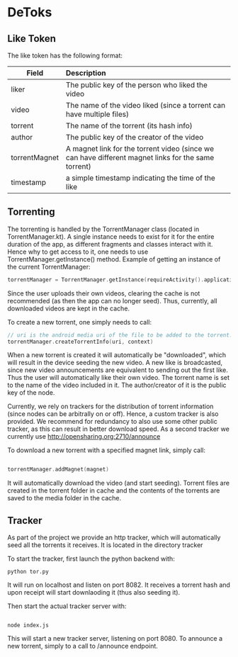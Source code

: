 # DeToks

## Like Token

The like token has the following format:

| Field     |      Description   |
|-----------|:----------|
| liker     | The public key of the person who liked the video |
| video     | The name of the video liked (since a torrent can have multiple files) |
| torrent   | The name of the torrent (its hash info) |
| author    | The public key of the creator of the video  |
| torrentMagnet | A magnet link for the torrent video (since we can have different magnet links for the same torrent) |
| timestamp   | a simple timestamp indicating the time of the like | 



## Torrenting

The torrenting is handled by the TorrentManager class (located in TorrentManager.kt). A single instance needs to exist for it for the entire duration of the app, as different fragments and classes interact with it. Hence why to get access to it, one needs to use TorrentManager.getInstance() method. Example of getting an instance of the current TorrentManager:

```kotlin
torrentManager = TorrentManager.getInstance(requireActivity().applicationContext)
```


Since the user uploads their own videos, clearing the cache is not recommended (as then the app can no longer seed). Thus, currently, all downloaded videos are kept in the cache.

To create a new torrent, one simply needs to call:

```kotlin
// uri is the android media uri of the file to be added to the torrent. This can be received from a call to ActivityResultContracts.GetContent()
torrentManager.createTorrentInfo(uri, context)
```

When a new torrent is created it will automatically be "downloaded", which will result in the device seeding the new video. A new like is broadcasted, since new video announcements are equivalent to sending out the first like. Thus the user will automatically like their own video. The torrent name is set to the name of the video included in it. The author/creator of it is the public key of the node.

Currently, we rely on trackers for the distribution of torrent information (since nodes can be arbitrally on or off). Hence, a custom tracker is also provided. We recommend for redundancy to also use some other public tracker, as this can result in better download speed. As a second tracker we currently use http://opensharing.org:2710/announce

To download a new torrent with a specified magnet link, simply call:
```kotlin

torrentManager.addMagnet(magnet)
```

It will automatically download the video (and start seeding). Torrent files are created in the torrent folder in cache and the contents of the torrents are saved to the media folder in the cache.

## Tracker

As part of the project we provide an http tracker, which will automatically seed all the torrents it receives. It is located in the directory tracker

To start the tracker, first launch the python backend with:
```
python tor.py
```

It will run on localhost and listen on port 8082. It receives a torrent hash and upon receipt will start downlaoding it (thus also seeding it).

Then start the actual tracker server with:
```

node index.js
```

This will start a new tracker server, listening on port 8080. To announce a new torrent, simply to a call to /announce endpoint.

